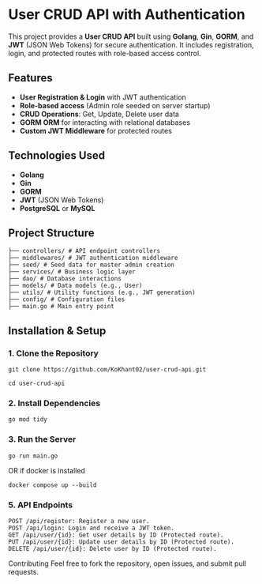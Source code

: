 # User CRUD API with Authentication

This project provides a **User CRUD API** built using **Golang**, **Gin**, **GORM**, and **JWT** (JSON Web Tokens) for secure authentication. It includes registration, login, and protected routes with role-based access control.

## Features
- **User Registration & Login** with JWT authentication
- **Role-based access** (Admin role seeded on server startup)
- **CRUD Operations**: Get, Update, Delete user data
- **GORM ORM** for interacting with relational databases
- **Custom JWT Middleware** for protected routes

## Technologies Used
- **Golang**
- **Gin**
- **GORM**
- **JWT** (JSON Web Tokens)
- **PostgreSQL** or **MySQL**

## Project Structure
```
├── controllers/ # API endpoint controllers 
├── middlewares/ # JWT authentication middleware
├── seed/ # Seed data for master admin creation
├── services/ # Business logic layer
├── dao/ # Database interactions
├── models/ # Data models (e.g., User)
├── utils/ # Utility functions (e.g., JWT generation)
├── config/ # Configuration files
├── main.go # Main entry point 
```

## Installation & Setup

### 1. Clone the Repository
```
git clone https://github.com/KoKhant02/user-crud-api.git

cd user-crud-api
```

### 2. Install Dependencies
```
go mod tidy
```

### 3. Run the Server
```
go run main.go
```
OR if docker is installed
```
docker compose up --build
```

### 5. API Endpoints
```
POST /api/register: Register a new user.
POST /api/login: Login and receive a JWT token.
GET /api/user/{id}: Get user details by ID (Protected route).
PUT /api/user/{id}: Update user details by ID (Protected route).
DELETE /api/user/{id}: Delete user by ID (Protected route).
```

Contributing
Feel free to fork the repository, open issues, and submit pull requests.
